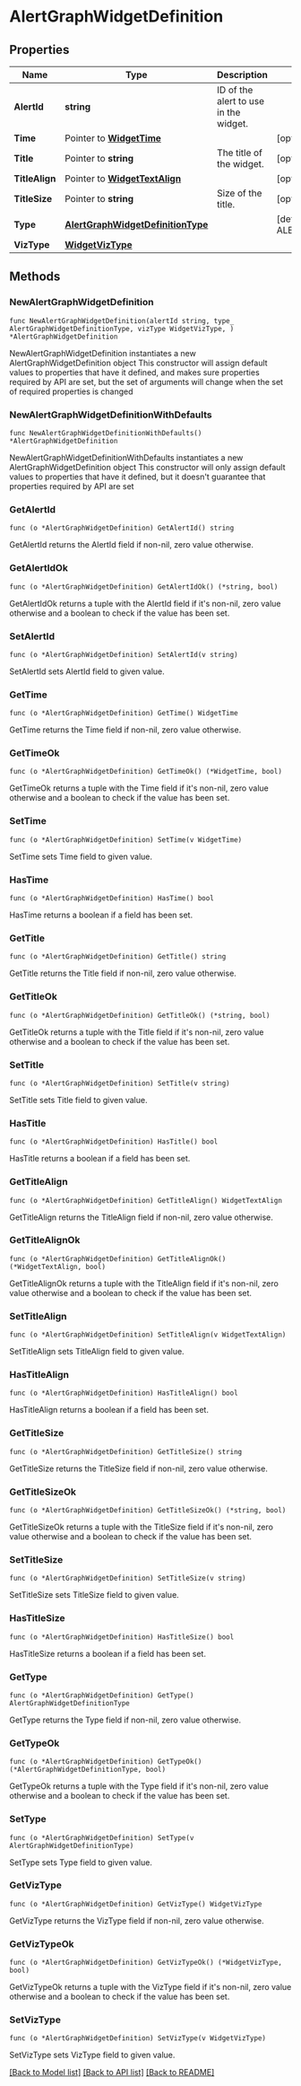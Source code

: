 # AlertGraphWidgetDefinition

## Properties

Name | Type | Description | Notes
------------ | ------------- | ------------- | -------------
**AlertId** | **string** | ID of the alert to use in the widget. | 
**Time** | Pointer to [**WidgetTime**](WidgetTime.md) |  | [optional] 
**Title** | Pointer to **string** | The title of the widget. | [optional] 
**TitleAlign** | Pointer to [**WidgetTextAlign**](WidgetTextAlign.md) |  | [optional] 
**TitleSize** | Pointer to **string** | Size of the title. | [optional] 
**Type** | [**AlertGraphWidgetDefinitionType**](AlertGraphWidgetDefinitionType.md) |  | [default to ALERTGRAPHWIDGETDEFINITIONTYPE_ALERT_GRAPH]
**VizType** | [**WidgetVizType**](WidgetVizType.md) |  | 

## Methods

### NewAlertGraphWidgetDefinition

`func NewAlertGraphWidgetDefinition(alertId string, type_ AlertGraphWidgetDefinitionType, vizType WidgetVizType, ) *AlertGraphWidgetDefinition`

NewAlertGraphWidgetDefinition instantiates a new AlertGraphWidgetDefinition object
This constructor will assign default values to properties that have it defined,
and makes sure properties required by API are set, but the set of arguments
will change when the set of required properties is changed

### NewAlertGraphWidgetDefinitionWithDefaults

`func NewAlertGraphWidgetDefinitionWithDefaults() *AlertGraphWidgetDefinition`

NewAlertGraphWidgetDefinitionWithDefaults instantiates a new AlertGraphWidgetDefinition object
This constructor will only assign default values to properties that have it defined,
but it doesn't guarantee that properties required by API are set

### GetAlertId

`func (o *AlertGraphWidgetDefinition) GetAlertId() string`

GetAlertId returns the AlertId field if non-nil, zero value otherwise.

### GetAlertIdOk

`func (o *AlertGraphWidgetDefinition) GetAlertIdOk() (*string, bool)`

GetAlertIdOk returns a tuple with the AlertId field if it's non-nil, zero value otherwise
and a boolean to check if the value has been set.

### SetAlertId

`func (o *AlertGraphWidgetDefinition) SetAlertId(v string)`

SetAlertId sets AlertId field to given value.


### GetTime

`func (o *AlertGraphWidgetDefinition) GetTime() WidgetTime`

GetTime returns the Time field if non-nil, zero value otherwise.

### GetTimeOk

`func (o *AlertGraphWidgetDefinition) GetTimeOk() (*WidgetTime, bool)`

GetTimeOk returns a tuple with the Time field if it's non-nil, zero value otherwise
and a boolean to check if the value has been set.

### SetTime

`func (o *AlertGraphWidgetDefinition) SetTime(v WidgetTime)`

SetTime sets Time field to given value.

### HasTime

`func (o *AlertGraphWidgetDefinition) HasTime() bool`

HasTime returns a boolean if a field has been set.

### GetTitle

`func (o *AlertGraphWidgetDefinition) GetTitle() string`

GetTitle returns the Title field if non-nil, zero value otherwise.

### GetTitleOk

`func (o *AlertGraphWidgetDefinition) GetTitleOk() (*string, bool)`

GetTitleOk returns a tuple with the Title field if it's non-nil, zero value otherwise
and a boolean to check if the value has been set.

### SetTitle

`func (o *AlertGraphWidgetDefinition) SetTitle(v string)`

SetTitle sets Title field to given value.

### HasTitle

`func (o *AlertGraphWidgetDefinition) HasTitle() bool`

HasTitle returns a boolean if a field has been set.

### GetTitleAlign

`func (o *AlertGraphWidgetDefinition) GetTitleAlign() WidgetTextAlign`

GetTitleAlign returns the TitleAlign field if non-nil, zero value otherwise.

### GetTitleAlignOk

`func (o *AlertGraphWidgetDefinition) GetTitleAlignOk() (*WidgetTextAlign, bool)`

GetTitleAlignOk returns a tuple with the TitleAlign field if it's non-nil, zero value otherwise
and a boolean to check if the value has been set.

### SetTitleAlign

`func (o *AlertGraphWidgetDefinition) SetTitleAlign(v WidgetTextAlign)`

SetTitleAlign sets TitleAlign field to given value.

### HasTitleAlign

`func (o *AlertGraphWidgetDefinition) HasTitleAlign() bool`

HasTitleAlign returns a boolean if a field has been set.

### GetTitleSize

`func (o *AlertGraphWidgetDefinition) GetTitleSize() string`

GetTitleSize returns the TitleSize field if non-nil, zero value otherwise.

### GetTitleSizeOk

`func (o *AlertGraphWidgetDefinition) GetTitleSizeOk() (*string, bool)`

GetTitleSizeOk returns a tuple with the TitleSize field if it's non-nil, zero value otherwise
and a boolean to check if the value has been set.

### SetTitleSize

`func (o *AlertGraphWidgetDefinition) SetTitleSize(v string)`

SetTitleSize sets TitleSize field to given value.

### HasTitleSize

`func (o *AlertGraphWidgetDefinition) HasTitleSize() bool`

HasTitleSize returns a boolean if a field has been set.

### GetType

`func (o *AlertGraphWidgetDefinition) GetType() AlertGraphWidgetDefinitionType`

GetType returns the Type field if non-nil, zero value otherwise.

### GetTypeOk

`func (o *AlertGraphWidgetDefinition) GetTypeOk() (*AlertGraphWidgetDefinitionType, bool)`

GetTypeOk returns a tuple with the Type field if it's non-nil, zero value otherwise
and a boolean to check if the value has been set.

### SetType

`func (o *AlertGraphWidgetDefinition) SetType(v AlertGraphWidgetDefinitionType)`

SetType sets Type field to given value.


### GetVizType

`func (o *AlertGraphWidgetDefinition) GetVizType() WidgetVizType`

GetVizType returns the VizType field if non-nil, zero value otherwise.

### GetVizTypeOk

`func (o *AlertGraphWidgetDefinition) GetVizTypeOk() (*WidgetVizType, bool)`

GetVizTypeOk returns a tuple with the VizType field if it's non-nil, zero value otherwise
and a boolean to check if the value has been set.

### SetVizType

`func (o *AlertGraphWidgetDefinition) SetVizType(v WidgetVizType)`

SetVizType sets VizType field to given value.



[[Back to Model list]](../README.md#documentation-for-models) [[Back to API list]](../README.md#documentation-for-api-endpoints) [[Back to README]](../README.md)


